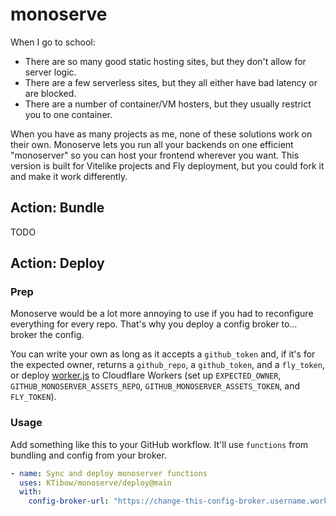 # monoserve

When I go to school:

- There are so many good static hosting sites, but they don't allow for server logic.
- There are a few serverless sites, but they all either have bad latency or are blocked.
- There are a number of container/VM hosters, but they usually restrict you to one container.

When you have as many projects as me, none of these solutions work on their own. Monoserve lets you run all your backends on one efficient "monoserver" so you can host your frontend wherever you want. This version is built for Vitelike projects and Fly deployment, but you could fork it and make it work differently.

## Action: Bundle

TODO

## Action: Deploy

### Prep

Monoserve would be a lot more annoying to use if you had to reconfigure everything for every repo. That's why you deploy a config broker to... broker the config.

You can write your own as long as it accepts a `github_token` and, if it's for the expected owner, returns a `github_repo`, a `github_token`, and a `fly_token`, or deploy [worker.js](https://github.com/KTibow/monoserve/blob/main/worker.js) to Cloudflare Workers (set up `EXPECTED_OWNER`, `GITHUB_MONOSERVER_ASSETS_REPO`, `GITHUB_MONOSERVER_ASSETS_TOKEN`, and `FLY_TOKEN`).

### Usage

Add something like this to your GitHub workflow. It'll use `functions` from bundling and config from your broker.
```yaml
- name: Sync and deploy monoserver functions
  uses: KTibow/monoserve/deploy@main
  with:
    config-broker-url: "https://change-this-config-broker.username.workers.dev"
```
